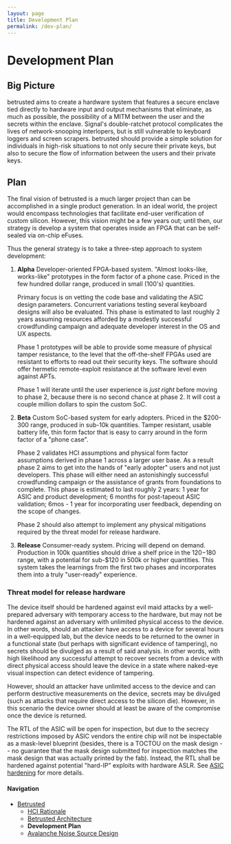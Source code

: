 ```yaml
---
layout: page
title: Development Plan
permalink: /dev-plan/
---
```


# Development Plan

## Big Picture

betrusted aims to create a hardware system that features a secure
enclave tied directly to hardware input and output mechanisms that
eliminate, as much as possible, the possibility of a MITM between the
user and the secrets within the enclave. Signal's double-ratchet
protocol complicates the lives of network-snooping interlopers, but is
still vulnerable to keyboard loggers and screen scrapers. betrusted
should provide a simple solution for individuals in high-risk
situations to not only secure their private keys, but also to secure
the flow of information between the users and their private keys.

## Plan

The final vision of betrusted is a much larger project than can be
accomplished in a single product generation. In an ideal world, the
project would encompass technologies that facilitate end-user
verification of custom silicon. However, this vision might be a
few years out; until then, our strategy is develop a system that
operates inside an FPGA that can be self-sealed via on-chip eFuses.

Thus the general strategy is to take a three-step approach to system development:

1. **Alpha** Developer-oriented FPGA-based system. "Almost looks-like,
works-like" prototypes in the form factor of a phone case. Priced in
the few hundred dollar range, produced in small (100's)
quantities.

    Primary focus is on vetting the code base and validating the ASIC
    design parameters.  Concurrent variations testing several keyboard
    designs will also be evaluated. This phase is estimated to last
    roughly 2 years assuming resources afforded by a modestly
    successful crowdfunding campaign and adequate developer interest in
    the OS and UX aspects.

    Phase 1 prototypes will be able to provide some measure of
    physical tamper resistance, to the level that the off-the-shelf
    FPGAs used are resistant to efforts to read out their security
    keys. The software should offer hermetic remote-exploit resistance
    at the software level even against APTs.

    Phase 1 will iterate until the user experience is _just right_
    before moving to phase 2, because there is no second chance at
    phase 2.  It will cost a couple million dollars to spin the custom
    SoC.

2. **Beta** Custom SoC-based system for early adopters. Priced in the
$200-300 range, produced in sub-10k quantities. Tamper resistant,
usable battery life, thin form factor that is easy to carry around in
the form factor of a "phone case".

    Phase 2 validates HCI assumptions and physical form factor
    assumptions derived in phase 1 across a larger user base. As a
    result phase 2 aims to get into the hands of "early adopter" users
    and not just developers.  This phase will either need an
    astonishingly successful crowdfunding campaign or the assistance
    of grants from foundations to complete.  This phase is estimated
    to last roughly 2 years: 1 year for ASIC and product development;
    6 months for post-tapeout ASIC validation; 6mos - 1 year for
    incorporating user feedback, depending on the scope of changes.

    Phase 2 should also attempt to implement any physical mitigations
    required by the threat model for release hardware.

3. **Release** Consumer-ready system. Pricing will depend on demand.
Production in 100k quantities should drive a shelf price in the
$120-$180 range, with a potential for sub-$120 in 500k or higher
quantities. This system takes the learnings from the first two phases
and incorporates them into a truly "user-ready" experience.

### Threat model for release hardware

The device itself should be hardened against evil maid attacks by a
well-prepared adversary with temporary access to the hardware, but may
not be hardened against an adversary with unlimited physical access to
the device. In other words, should an attacker have access to a device
for several hours in a well-equipped lab, but the device needs to be
returned to the owner in a functional state (but perhaps with
significant evidence of tampering), no secrets should be divulged as a
result of said analysis. In other words, with high likelihood any
successful attempt to recover secrets from a device with direct
physical access should leave the device in a state where naked-eye
visual inspection can detect evidence of tampering.

However, should an attacker have unlimited access to the device and
can perform destructive measurements on the device, secrets may be
divulged (such as attacks that require direct access to the silicon
die). However, in this scenario the device owner should at least be
aware of the compromise once the device is returned.

The RTL of the ASIC will be open for inspection, but due to the
secrecy restrictions imposed by ASIC vendors the entire chip will not
be inspectable as a mask-level blueprint (besides, there is a TOCTOU
on the mask design -- no guarantee that the mask design submitted for
inspection matches the mask design that was actually printed by the
fab). Instead, the RTL shall be hardened against potential "hard-IP"
exploits with hardware ASLR. See [ASIC
hardening](https://github.com/betrusted-io/betrusted-wiki/wiki/ASIC-hardening)
for more details.

#### Navigation

* [Betrusted](/)
  * [HCI Rationale](/hci-rationale)
  * [Betrusted Architecture](/betrusted-architecture/)
  * **Development Plan**
  * [Avalanche Noise Source Design](/avalanche-noise/)
